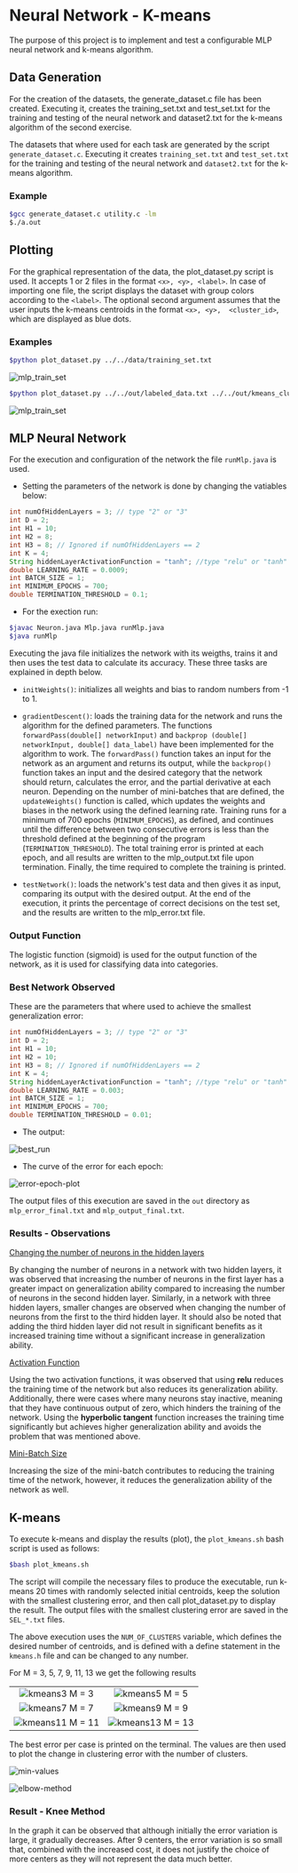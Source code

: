 # Neural Network - K-means 

The purpose of this project is to implement and test a configurable MLP neural network and k-means algorithm.

## Data Generation 

For the creation of the datasets, the generate_dataset.c file has been created.
Executing it, creates the training_set.txt and test_set.txt for the training and
testing of the neural network and dataset2.txt for the k-means algorithm of the
second exercise. 

The datasets that where used for each task are generated by the script
`generate_dataset.c`. Executing it creates `training_set.txt` and 
`test_set.txt` for the training and testing of the neural network and 
`dataset2.txt` for the k-means algorithm.

### Example

```bash
$gcc generate_dataset.c utility.c -lm
$./a.out 
```

## Plotting

For the graphical representation of the data, the plot_dataset.py script 
is used. It accepts 1 or 2 files in the format `<x>, <y>, <label>`. In
case of importing one file, the script displays the dataset with group 
colors according to the `<label>`. The optional second argument assumes 
that the user inputs the k-means centroids in the format `<x>, <y>, 
<cluster_id>`, which are displayed as blue dots.

### Examples


```bash
$python plot_dataset.py ../../data/training_set.txt 
```

![mlp_train_set](images/mlp_train_set.png)

```bash
$python plot_dataset.py ../../out/labeled_data.txt ../../out/kmeans_clusters.txt  
```
![mlp_train_set](images/kmeans_3.png)


## MLP Neural Network

For the execution and configuration of the network the file `runMlp.java` is used. 

* Setting the parameters of the network is done by changing the vatiables below: 

```java
int numOfHiddenLayers = 3; // type "2" or "3"
int D = 2;
int H1 = 10;
int H2 = 8;
int H3 = 8; // Ignored if numOfHiddenLayers == 2
int K = 4;
String hiddenLayerActivationFunction = "tanh"; //type "relu" or "tanh"
double LEARNING_RATE = 0.0009;
int BATCH_SIZE = 1;
int MINIMUM_EPOCHS = 700;
double TERMINATION_THRESHOLD = 0.1;
```

* For the exection run: 

```bash
$javac Neuron.java Mlp.java runMlp.java
$java runMlp 
```

Executing the java file initializes the network with its weigths, trains it and 
then uses the test data to calculate its accuracy. These three tasks are explained in depth below. 

+ `initWeights()`: initializes all weights and bias to random numbers from -1 to 1.
+ `gradientDescent()`: loads the training data for the network and runs the     
                        algorithm for the defined parameters. The functions 
                        `forwardPass(double[] networkInput)` and 
                        `backprop (double[] networkInput, double[] data_label)`
                        have been implemented for the algorithm to work. The 
                        `forwardPass()` function takes an input for the network as 
                        an argument and returns its output, while the `backprop()` 
                        function takes an input and the desired category that the 
                        network should return, calculates the error, and the partial 
                        derivative at each neuron. Depending on the number of 
                        mini-batches that are defined, the `updateWeights()` function 
                        is called, which updates the weights and biases in the network 
                        using the defined learning rate. Training runs for a minimum 
                        of 700 epochs (`MINIMUM_EPOCHS`), as defined, and continues until 
                        the difference between two consecutive errors is less than 
                        the threshold defined at the beginning of the program 
                        (`TERMINATION_THRESHOLD`). The total training error is 
                        printed at each epoch, and all results are written to the 
                        mlp_output.txt file upon termination. Finally, the time 
                        required to complete the training is printed. 
 
+ `testNetwork()`: loads the network's test data and then gives it as input, comparing 
                    its output with the desired output. At the end of the execution, it 
                    prints the percentage of correct decisions on the test set, and the 
                    results are written to the mlp_error.txt file.


### Output Function

The logistic function (sigmoid) is used for the output function of the network, as it is 
used for classifying data into categories.  

### Best Network Observed 

These are the parameters that where used to achieve the smallest generalization error: 

```java
int numOfHiddenLayers = 3; // type "2" or "3"
int D = 2;
int H1 = 10;
int H2 = 10;
int H3 = 8; // Ignored if numOfHiddenLayers == 2
int K = 4;
String hiddenLayerActivationFunction = "tanh"; //type "relu" or "tanh"
double LEARNING_RATE = 0.003;
int BATCH_SIZE = 1;
int MINIMUM_EPOCHS = 700;
double TERMINATION_THRESHOLD = 0.01;
```

+ The output: 

![best_run](images/best_performance_output.png)

+ The curve of the error for each epoch: 

![error-epoch-plot](images/error-epoch-plot.png)

The output files of this execution are saved in the `out` directory as `mlp_error_final.txt` 
and `mlp_output_final.txt`.

### Results - Observations

<ins>Changing the number of neurons in the hidden layers</ins>

By changing the number of neurons in a network with two hidden layers, it was observed that
increasing the number of neurons in the first layer has a greater impact on generalization 
ability compared to increasing the number of neurons in the second hidden layer. Similarly, 
in a network with three hidden layers, smaller changes are observed when changing the number 
of neurons from the first to the third hidden layer. It should also be noted that adding the 
third hidden layer did not result in significant benefits as it increased training time 
without a significant increase in generalization ability.

<ins>Activation Function</ins>

Using the two activation functions, it was observed that using **relu** reduces the training 
time of the network but also reduces its generalization ability. Additionally, there were 
cases where many neurons stay inactive, meaning that they have continuous output of zero, 
which hinders the training of the network. Using the **hyperbolic tangent** function 
increases the training time significantly but achieves higher generalization ability and 
avoids the problem that was mentioned above.

<ins>Mini-Batch Size</ins>

Increasing the size of the mini-batch contributes to reducing the training time of the network, 
however, it reduces the generalization ability of the network as well.

## K-means

To execute k-means and display the results (plot), the `plot_kmeans.sh` bash script is used as follows:

```bash
$bash plot_kmeans.sh
```

The script will compile the necessary files to produce the executable, run k-means 20 times with randomly 
selected initial centroids, keep the solution with the smallest clustering error, and then call 
plot_dataset.py to display the result. The output files with the smallest clustering error are saved
in the `SEL_*.txt` files.

The above execution uses the `NUM_OF_CLUSTERS` variable, which defines the desired number of centroids, 
and is defined with a define statement in the `kmeans.h` file and can be changed to any number.

For M =  3, 5, 7, 9, 11, 13 we get the following results

|                                          |                                          |
|:----------------------------------------:|:----------------------------------------:|
|  ![kmeans3](images/kmeans_3.png) M = 3   |  ![kmeans5](images/kmeans_5.png) M = 5   |
|  ![kmeans7](images/kmeans_7.png) M = 7   |  ![kmeans9](images/kmeans_9.png) M = 9   |
| ![kmeans11](images/kmeans_11.png) M = 11 | ![kmeans13](images/kmeans_13.png) M = 13 |

The best error per case is printed on the terminal. The values are then used to plot 
the change in clustering error with the number of clusters.

![min-values](images/plot_min_values.png)

![elbow-method](images/chart.png)

### Result - Knee Method

In the graph it can be observed that although initially the error variation is large, it gradually decreases.
After 9 centers, the error variation is so small that, combined with the increased cost, it does not justify 
the choice of more centers as they will not represent the data much better.